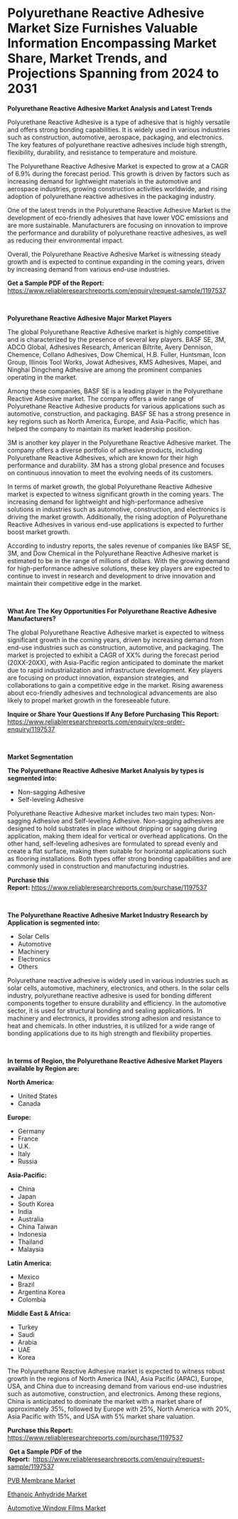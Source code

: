 <p><h1>Polyurethane Reactive Adhesive Market Size Furnishes Valuable Information Encompassing Market Share, Market Trends, and Projections Spanning from 2024 to 2031</h1></p><p><strong>Polyurethane Reactive Adhesive Market Analysis and Latest Trends</strong></p>
<p><p>Polyurethane Reactive Adhesive is a type of adhesive that is highly versatile and offers strong bonding capabilities. It is widely used in various industries such as construction, automotive, aerospace, packaging, and electronics. The key features of polyurethane reactive adhesives include high strength, flexibility, durability, and resistance to temperature and moisture.</p><p>The Polyurethane Reactive Adhesive Market is expected to grow at a CAGR of 6.9% during the forecast period. This growth is driven by factors such as increasing demand for lightweight materials in the automotive and aerospace industries, growing construction activities worldwide, and rising adoption of polyurethane reactive adhesives in the packaging industry.</p><p>One of the latest trends in the Polyurethane Reactive Adhesive Market is the development of eco-friendly adhesives that have lower VOC emissions and are more sustainable. Manufacturers are focusing on innovation to improve the performance and durability of polyurethane reactive adhesives, as well as reducing their environmental impact.</p><p>Overall, the Polyurethane Reactive Adhesive Market is witnessing steady growth and is expected to continue expanding in the coming years, driven by increasing demand from various end-use industries.</p></p>
<p><strong>Get a Sample PDF of the Report:&nbsp;</strong> <a href="https://www.reliableresearchreports.com/enquiry/request-sample/1197537">https://www.reliableresearchreports.com/enquiry/request-sample/1197537</a></p>
<p>&nbsp;</p>
<p><strong>Polyurethane Reactive Adhesive Major Market Players</strong></p>
<p><p>The global Polyurethane Reactive Adhesive market is highly competitive and is characterized by the presence of several key players. BASF SE, 3M, ADCO Global, Adhesives Research, American Biltrite, Avery Dennison, Chemence, Collano Adhesives, Dow Chemical, H.B. Fuller, Huntsman, Icon Group, Illinois Tool Works, Jowat Adhesives, KMS Adhesives, Mapei, and Ninghai Dingcheng Adhesive are among the prominent companies operating in the market.</p><p>Among these companies, BASF SE is a leading player in the Polyurethane Reactive Adhesive market. The company offers a wide range of Polyurethane Reactive Adhesive products for various applications such as automotive, construction, and packaging. BASF SE has a strong presence in key regions such as North America, Europe, and Asia-Pacific, which has helped the company to maintain its market leadership position.</p><p>3M is another key player in the Polyurethane Reactive Adhesive market. The company offers a diverse portfolio of adhesive products, including Polyurethane Reactive Adhesives, which are known for their high performance and durability. 3M has a strong global presence and focuses on continuous innovation to meet the evolving needs of its customers.</p><p>In terms of market growth, the global Polyurethane Reactive Adhesive market is expected to witness significant growth in the coming years. The increasing demand for lightweight and high-performance adhesive solutions in industries such as automotive, construction, and electronics is driving the market growth. Additionally, the rising adoption of Polyurethane Reactive Adhesives in various end-use applications is expected to further boost market growth.</p><p>According to industry reports, the sales revenue of companies like BASF SE, 3M, and Dow Chemical in the Polyurethane Reactive Adhesive market is estimated to be in the range of millions of dollars. With the growing demand for high-performance adhesive solutions, these key players are expected to continue to invest in research and development to drive innovation and maintain their competitive edge in the market.</p></p>
<p>&nbsp;</p>
<p><strong>What Are The Key Opportunities For Polyurethane Reactive Adhesive Manufacturers?</strong></p>
<p><p>The global Polyurethane Reactive Adhesive market is expected to witness significant growth in the coming years, driven by increasing demand from end-use industries such as construction, automotive, and packaging. The market is projected to exhibit a CAGR of XX% during the forecast period (20XX-20XX), with Asia-Pacific region anticipated to dominate the market due to rapid industrialization and infrastructure development. Key players are focusing on product innovation, expansion strategies, and collaborations to gain a competitive edge in the market. Rising awareness about eco-friendly adhesives and technological advancements are also likely to propel market growth in the foreseeable future.</p></p>
<p><strong>Inquire or Share Your Questions If Any Before Purchasing This Report:</strong> <a href="https://www.reliableresearchreports.com/enquiry/pre-order-enquiry/1197537">https://www.reliableresearchreports.com/enquiry/pre-order-enquiry/1197537</a></p>
<p>&nbsp;</p>
<p><strong>Market Segmentation</strong></p>
<p><strong>The Polyurethane Reactive Adhesive Market Analysis by types is segmented into:</strong></p>
<p><ul><li>Non-sagging Adhesive</li><li>Self-leveling Adhesive</li></ul></p>
<p><p>Polyurethane Reactive Adhesive market includes two main types: Non-sagging Adhesive and Self-leveling Adhesive. Non-sagging adhesives are designed to hold substrates in place without dripping or sagging during application, making them ideal for vertical or overhead applications. On the other hand, self-leveling adhesives are formulated to spread evenly and create a flat surface, making them suitable for horizontal applications such as flooring installations. Both types offer strong bonding capabilities and are commonly used in construction and manufacturing industries.</p></p>
<p><strong>Purchase this Report:&nbsp;</strong><a href="https://www.reliableresearchreports.com/purchase/1197537">https://www.reliableresearchreports.com/purchase/1197537</a></p>
<p>&nbsp;</p>
<p><strong>The Polyurethane Reactive Adhesive Market Industry Research by Application is segmented into:</strong></p>
<p><ul><li>Solar Cells</li><li>Automotive</li><li>Machinery</li><li>Electronics</li><li>Others</li></ul></p>
<p><p>Polyurethane reactive adhesive is widely used in various industries such as solar cells, automotive, machinery, electronics, and others. In the solar cells industry, polyurethane reactive adhesive is used for bonding different components together to ensure durability and efficiency. In the automotive sector, it is used for structural bonding and sealing applications. In machinery and electronics, it provides strong adhesion and resistance to heat and chemicals. In other industries, it is utilized for a wide range of bonding applications due to its high strength and flexibility properties.</p></p>
<p>&nbsp;</p>
<p><strong>In terms of Region, the Polyurethane Reactive Adhesive Market Players available by Region are:</strong></p>
<p>
    <p> <strong> North America: </strong>
        <ul>
            <li>United States</li>
            <li>Canada</li>
        </ul>
        </p> 
    <p> <strong> Europe: </strong>
        <ul>
            <li>Germany</li>
            <li>France</li>
            <li>U.K.</li>
            <li>Italy</li>
            <li>Russia</li>
        </ul>
        </p> 
    <p> <strong> Asia-Pacific: </strong>
        <ul>
            <li>China</li>
            <li>Japan</li>
            <li>South Korea</li>
            <li>India</li>
            <li>Australia</li>
            <li>China Taiwan</li>
            <li>Indonesia</li>
            <li>Thailand</li>
            <li>Malaysia</li>
        </ul>
        </p> 
    <p> <strong> Latin America: </strong>
        <ul>
            <li>Mexico</li>
            <li>Brazil</li>
            <li>Argentina Korea</li>
            <li>Colombia</li>
        </ul>
        </p> 
    <p> <strong> Middle East & Africa: </strong>
        <ul>
            <li>Turkey</li>
            <li>Saudi</li>
            <li>Arabia</li>
            <li>UAE</li>
            <li>Korea</li>
        </ul>
    </p>
    </p>
<p><p>The Polyurethane Reactive Adhesive market is expected to witness robust growth in the regions of North America (NA), Asia Pacific (APAC), Europe, USA, and China due to increasing demand from various end-use industries such as automotive, construction, and electronics. Among these regions, China is anticipated to dominate the market with a market share of approximately 35%, followed by Europe with 25%, North America with 20%, Asia Pacific with 15%, and USA with 5% market share valuation.</p></p>
<p><strong>Purchase this Report: </strong><a href="https://www.reliableresearchreports.com/purchase/1197537">https://www.reliableresearchreports.com/purchase/1197537</a></p>
<p>&nbsp;<strong>Get a Sample PDF of the Report:&nbsp;&nbsp;</strong><a href="https://www.reliableresearchreports.com/enquiry/request-sample/1197537">https://www.reliableresearchreports.com/enquiry/request-sample/1197537</a></p>
<p><strong></strong></p>
<p><p><a href="https://view.publitas.com/reportprime-1/pvb-membrane-market-size-market-share-and-global-market-analysis-report-2023-2030/">PVB Membrane Market</a></p><p><a href="https://view.publitas.com/reportprime-1/ethanoic-anhydride-market-research-report-the-key-to-successful-business-strategy-forecasted-for-period-from-2023-2030/">Ethanoic Anhydride Market</a></p><p><a href="https://view.publitas.com/reportprime-1/automotive-window-films-market-share-market-new-trends-analysis-report-by-type-by-application-by-end-use-by-region-and-segment-forecasts-2023-2030/">Automotive Window Films Market</a></p></p>